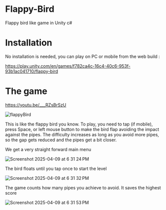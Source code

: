 # Flappy-Bird
 Flappy bird like game in Unity c#

# Installation
No installation is needed, you can play on PC or mobile from the web build : 

https://play.unity.com/en/games/f782ca4c-16c4-40c6-953f-93b1ac041710/flappy-bird


# The game
https://youtu.be/___RZsBrSzU

![flappyBird](https://github.com/user-attachments/assets/5d5d9f23-6cde-4dfe-b4ba-d2c3f9c05fd2)

This is like the flappy bird you know. To play, you need to tap (if mobile), press Space, or left mouse button to make the bird flap avoiding the impact against the pipes. The difficulty increases as long as you avoid more pipes, so the gap gets reduced and the pipes get a bit closer.


We get a very straight forward main menu

![Screenshot 2025-04-09 at 6 31 24 PM](https://github.com/user-attachments/assets/37881580-171c-4315-8cef-96afa18be894)

The bird floats until you tap once to start the level

![Screenshot 2025-04-09 at 6 31 32 PM](https://github.com/user-attachments/assets/1bdd837e-c518-456e-98eb-9e2ac541459e)

The game counts how many pipes you achieve to avoid. It saves the highest score 

![Screenshot 2025-04-09 at 6 31 53 PM](https://github.com/user-attachments/assets/65b74a2b-7400-4d1c-b6cb-3b1e378eee47)
